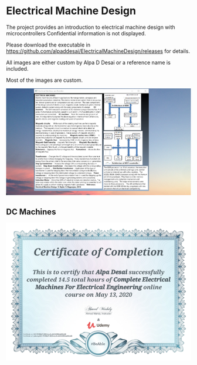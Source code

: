 # Electrical Machine Design

The project provides an introduction to electrical machine design with microcontrollers
Confidential information is not displayed. 

Please download the executable in https://github.com/alpaddesai/ElectricalMachineDesign/releases for details.

All images are either custom by Alpa D Desai or a reference name is included.

Most of the images are custom. 

![image](ElectricalMachineDesign.png)

## DC Machines
![image](DCMachines.jpg)
